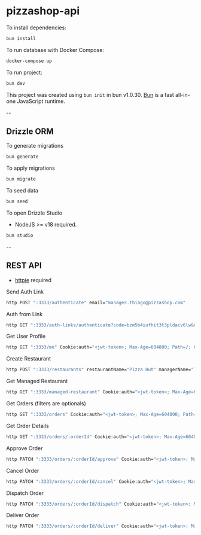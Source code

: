 # pizzashop-api

To install dependencies:

```bash
bun install
```

To run database with Docker Compose:

```bash
docker-compose up
```

To run project:

```bash
bun dev
```

This project was created using `bun init` in bun v1.0.30. [Bun](https://bun.sh) is a fast all-in-one JavaScript runtime.

--

## Drizzle ORM

To generate migrations

```bash
bun generate
```

To apply migrations

```bash
bun migrate
```

To seed data

```bash
bun seed
```

To open Drizzle Studio

- NodeJS >= v18 required.

```bash
bun studio
```

--

## REST API

- [httpie](https://httpie.io/) required

Send Auth Link

```bash
http POST ":3333/authenticate" email="manager.thiago@pizzashop.com"
```

Auth from Link

```bash
http GET ":3333/auth-links/authenticate?code=bzm5b4iufhit3t3pldacv6lw&redirect=http://localhost:5173"
```

Get User Profile

```bash
http GET ":3333/me" Cookie:auth="<jwt-token>; Max-Age=604800; Path=/; HttpOnly"
```

Create Restaurant

```bash
http POST ":3333/restaurants" restaurantName="Pizza Hut" managerName="Thiago Santana" phone="123456789" email="manager.thiago@pizzashop.com" 
```

Get Managed Restaurant

```bash
http GET ":3333/managed-restaurant" Cookie:auth="<jwt-token>; Max-Age=604800; Path=/; HttpOnly"
```

Get Orders (filters are optionals)

```bash
http GET ":3333/orders" Cookie:auth="<jwt-token>; Max-Age=604800; Path=/; HttpOnly"
```

Get Order Details

```bash
http GET ":3333/orders/:orderId" Cookie:auth="<jwt-token>; Max-Age=604800; Path=/; HttpOnly"
```

Approve Order

```bash
http PATCH ":3333/orders/:orderId/approve" Cookie:auth="<jwt-token>; Max-Age=604800; Path=/; HttpOnly"
```

Cancel Order

```bash
http PATCH ":3333/orders/:orderId/cancel" Cookie:auth="<jwt-token>; Max-Age=604800; Path=/; HttpOnly"
```

Dispatch Order

```bash
http PATCH ":3333/orders/:orderId/dispatch" Cookie:auth="<jwt-token>; Max-Age=604800; Path=/; HttpOnly"
```

Deliver Order

```bash
http PATCH ":3333/orders/:orderId/deliver" Cookie:auth="<jwt-token>; Max-Age=604800; Path=/; HttpOnly"
```